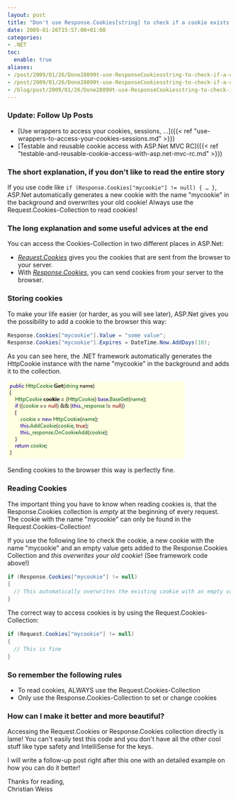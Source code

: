 ```yaml
---
layout: post
title: "Don't use Response.Cookies[string] to check if a cookie exists!"
date: 2009-01-26T15:57:00+01:00
categories:
- .NET
toc:
  enable: true
aliases:
- /post/2009/01/26/Done28099t-use-ResponseCookiesstring-to-check-if-a-cookie-exists!/
- /post/2009/01/26/Done28099t-use-ResponseCookiesstring-to-check-if-a-cookie-exists!.aspx/
- /blog/post/2009/01/26/Done28099t-use-ResponseCookiesstring-to-check-if-a-cookie-exists!.aspx/
---
```


### Update: Follow Up Posts

*   [Use wrappers to access your cookies, sessions, ...]({{< ref "use-wrappers-to-access-your-cookies-sessions.md" >}})
*   [Testable and reusable cookie access with ASP.Net MVC RC]({{< ref "testable-and-reusable-cookie-access-with-asp.net-mvc-rc.md" >}})

### The short explanation, if you don't like to read the entire story

If you use code like `if (Response.Cookies["mycookie"] != null) { … }`, ASP.Net automatically generates a new cookie with the name "mycookie" in the background and overwrites your old cookie! Always use the Request.Cookies-Collection to read cookies!

<!--more-->

### The long explanation and some useful advices at the end

You can access the Cookies-Collection in two different places in ASP.Net:

*   [*Request.Cookies*](http://msdn.microsoft.com/en-us/library/system.web.httprequest.cookies.aspx) gives you the cookies that are sent from the browser to your server.
*   With [*Response.Cookies*](http://msdn.microsoft.com/en-us/library/system.web.httpresponse.cookies.aspx), you can send cookies from your server to the browser.

### Storing cookies
To make your life easier (or harder, as you will see later), ASP.Net gives you the possibility to add a cookie to the browser this way:

```csharp
Response.Cookies["mycookie"].Value = "some value";
Response.Cookies["mycookie"].Expires = DateTime.Now.AddDays(10);
```

As you can see here, the .NET framework automatically generates the HttpCookie instance with the name "mycookie" in the background and adds it to the collection.

![HttpCookie.Get](/uploads/2009/HttpCookie-Get.png)

Sending cookies to the browser this way is perfectly fine.

### Reading Cookies

The important thing you have to know when reading cookies is, that the Response.Cookies collection is *empty* at the beginning of every request. The cookie with the name "mycookie" can only be found in the Request.Cookies-Collection!

If you use the following line to check the cookie, a new cookie with the name "mycookie" and an empty value gets added to the Response.Cookies Collection and *this overwrites your old cookie*! (See framework code above!)

```csharp
if (Response.Cookies["mycookie"] != null)
{
  // This automatically overwrites the existing cookie with an empty value!!!
}
```

The correct way to access cookies is by using the Request.Cookies-Collection:

```csharp
if (Request.Cookies["mycookie"] != null)
{
  // This is fine
}
```

### So remember the following rules

*   To read cookies, ALWAYS use the Request.Cookies-Collection
*   Only use the Response.Cookies-Collection to set or change cookies

### How can I make it better and more beautiful?

Accessing the Request.Cookies or Response.Cookies collection directly is lame! You can't easily test this code and you don't have all the other cool stuff like type safety and IntelliSense for the keys.

I will write a follow-up post right after this one with an detailed example on how you can do it better!

Thanks for reading,  
Christian Weiss
